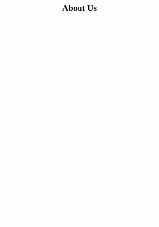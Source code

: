 <html>
<title>profile</title>
  
<body background="https://68.media.tumblr.com/86078f144ec6705b8d37b61c83853399/tumblr_odi86yMtjy1tliyzbo1_400.gif">
  </body>
<style>
 h1{
 text-align: center;
   font-family: verdana;
   font-size: 25px
    color: white;
   }
   p{
     text-align: center;
     font_family:verdana;
     font-size: 25px;
     color: white;
  }
  </style>  
  
  <body>

<h1>About Us</h1>
<p>Our mission at Huddle Up is to make sure our cus
<BR>
 <p>Mahlet Copeland </p>
<BR>
 <p>Tina Black</p>
<p> My name is Tina Black and I will be going into the 11th grade at San Leandro High School. In my free time, I like to paint or write what I am feeling. I am currently in Girls Inc, Girls Who Code Summer Immersion Program, and I also had an internship at the Oakland Police Department (OPD). When I get older, I want to work in the Criminal Justice Field.
<BR>
 <p>Anne Huang </p>
<BR>
 <p>Monica Chaves</p>
</html>
